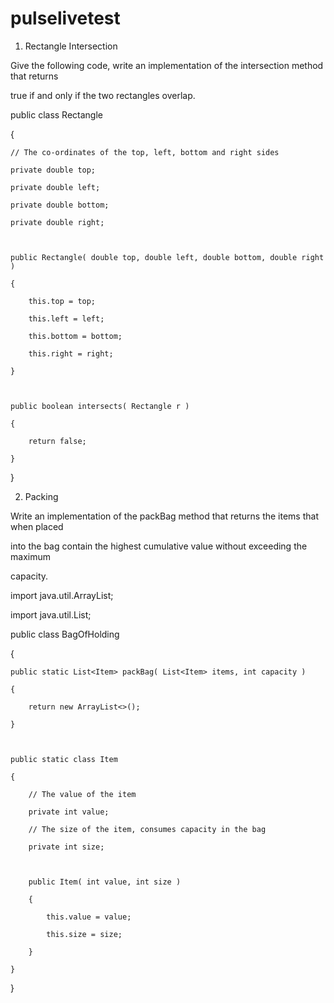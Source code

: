 # pulselivetest

1. Rectangle Intersection

Give the following code, write an implementation of the intersection method that returns 

true if and only if the two rectangles overlap.

public class Rectangle

{

    // The co-ordinates of the top, left, bottom and right sides

    private double top;

    private double left;

    private double bottom;

    private double right;

    

    public Rectangle( double top, double left, double bottom, double right )

    {

        this.top = top;

        this.left = left;

        this.bottom = bottom;

        this.right = right;

    }

    

    public boolean intersects( Rectangle r )

    {

        return false;

    }

}

2. Packing

Write an implementation of the packBag method that returns the items that when placed 

into the bag contain the highest cumulative value without exceeding the maximum 

capacity.

import java.util.ArrayList;

import java.util.List;

public class BagOfHolding

{

    public static List<Item> packBag( List<Item> items, int capacity )

    {

        return new ArrayList<>();

    }

    

    public static class Item

    {

        // The value of the item

        private int value;

        // The size of the item, consumes capacity in the bag

        private int size;

        

        public Item( int value, int size )

        {

            this.value = value;

            this.size = size;

        }

    }

}
